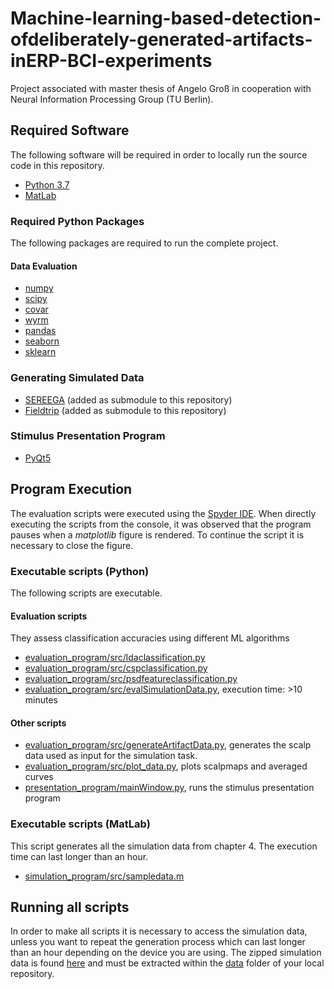 # Machine-learning-based-detection-ofdeliberately-generated-artifacts-inERP-BCI-experiments
Project associated with master thesis of Angelo Groß in cooperation with Neural Information Processing Group (TU Berlin). 

## Required Software
The following software will be required in order to locally run the source code in this repository.
- [Python 3.7](https://www.python.org/downloads/)
- [MatLab](https://de.mathworks.com/products/get-matlab.html?s_tid=gn_getml)
### Required Python Packages
The following packages are required to run the complete project.
#### Data Evaluation
- [numpy](https://numpy.org/)
- [scipy](https://www.scipy.org/)
- [covar](https://pythonhosted.org/covar/index.html)
- [wyrm](http://bbci.github.io/wyrm/index.html)
- [pandas](https://pandas.pydata.org/)
- [seaborn](https://seaborn.pydata.org/)
- [sklearn](https://sklearn.org/)
### Generating Simulated Data
- [SEREEGA](https://github.com/lrkrol/SEREEGA) (added as submodule to this repository)
- [Fieldtrip](https://www.fieldtriptoolbox.org/) (added as submodule to this repository)
### Stimulus Presentation Program
- [PyQt5](https://pypi.org/project/PyQt5/)

## Program Execution
The evaluation scripts were executed using the [Spyder IDE](https://www.spyder-ide.org/). When directly executing the scripts from the console, it was observed that the program pauses when a *matplotlib* figure is rendered. To continue the script it is necessary to close the figure.

### Executable scripts (Python)
The following scripts are executable.
#### Evaluation scripts
They assess classification accuracies using different ML algorithms
- [evaluation_program/src/ldaclassification.py](evaluation_program/src/ldaclassification.py)
- [evaluation_program/src/cspclassification.py](evaluation_program/src/cspclassification.py)
- [evaluation_program/src/psdfeatureclassification.py](evaluation_program/src/psdfeatureclassification.py)
- [evaluation_program/src/evalSimulationData.py](evaluation_program/src/evalSimulationData.py), execution time: >10 minutes
#### Other scripts
- [evaluation_program/src/generateArtifactData.py](evaluation_program/src/generateArtifactData.py), generates the scalp data used as input for the simulation task.
- [evaluation_program/src/plot_data.py](evaluation_program/src/plot_data.py), plots scalpmaps and averaged curves
- [presentation_program/mainWindow.py](presentation_program/mainWindow.py), runs the stimulus presentation program

### Executable scripts (MatLab)
This script generates all the simulation data from chapter 4. The execution time can last longer than an hour.
- [simulation_program/src/sampledata.m](simulation_program/src/sampledata.m)

## Running all scripts
In order to make all scripts it is necessary to access the simulation data, unless you want to repeat the generation process which can last longer than an hour depending on the device you are using.
The zipped simulation data is found [here](https://tubcloud.tu-berlin.de/s/ZNdQ6jcfnJwKDK8) and must be extracted within the [data](data) folder of your local repository.
